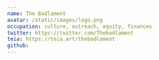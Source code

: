 ```yaml
---
name: The Badlament
avatar: /static/images/logo.png
occupation: culture, outreach, equity, finances
twitter: https://twitter.com/Thebadlament
teia: https://teia.art/thebadlament
github: 
---
```

